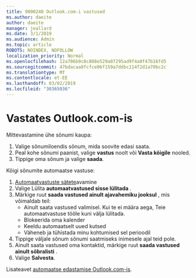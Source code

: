 ```yaml
---
title: 9000240 Outlook.com-i vastused
ms.author: daeite
author: daeite
manager: joallard
ms.date: 3/1/2019
ms.audience: Admin
ms.topic: article
ROBOTS: NOINDEX, NOFOLLOW
localization_priority: Normal
ms.openlocfilehash: 12a706b9c8c808e529a07295ad9f4a0f47b16fd5
ms.sourcegitcommit: 47bdacaa8fcfce06f159a7ddbc114f2d1a70bc2c
ms.translationtype: MT
ms.contentlocale: et-EE
ms.lasthandoff: 03/02/2019
ms.locfileid: "30365036"
---
```

# <a name="replying-in-outlookcom"></a>Vastates Outlook.com-is

Mittevastamine ühe sõnumi kaupa:

1. Valige sõnumiloendis sõnum, mida soovite edasi saata.
2. Peal kohe sõnumi paanist, valige **vastus** noolt või **Vasta kõigile** nooled.
3. Tippige oma sõnum ja valige **saada**.

Kõigi sõnumite automaatse vastuse:

1. [Automaatvastuste sätete](https://outlook.live.com/mail/options/mail/automaticReplies/automaticRepliesOption)avamine
2. Valige Lülita **automaatvastused sisse lülitada** .
3. Märkige ruut **saada vastused ainult ajavahemiku jooksul** , mis võimaldab teil:
    - Ainult saata vastused valimisel. Kui te ei määra aega, Teie automaatvastuse tööle kuni välja lülitada.
    - Blokeerida oma kalender
    - Keeldu automaatselt uued kutsed
    - Väheneb ja tühistada minu kohtumised sel perioodil
4. Tippige väljale sõnum sõnumi saatmiseks inimesele ajal teid pole.
5. Ainult saata vastused oma kontaktid, märkige ruut **saada vastused ainult sõbralisti** .
6. Valige **Salvesta**.

Lisateavet [automaatse edastamise Outlook.com-is](https://support.office.com/article/14614626-9855-48dc-a986-dec81d07b1a0).